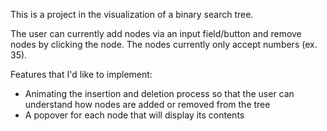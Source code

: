 This is a project in the visualization of a binary search tree.

The user can currently add nodes via an input field/button and remove nodes by clicking the node.
The nodes currently only accept numbers (ex. 35). 

Features that I'd like to implement:
<ul>
  <li>Animating the insertion and deletion process so that the user can understand how nodes are added 
      or removed from the tree</li>
  <li>A popover for each node that will display its contents</li>      
</ul>  


